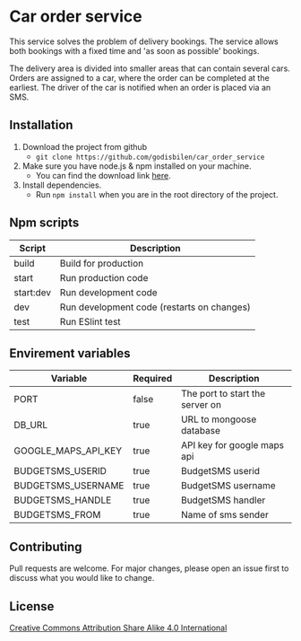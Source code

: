 # Car order service

This service solves the problem of delivery bookings. The service allows both bookings with a fixed time and 'as soon as possible' bookings.

The delivery area is divided into smaller areas that can contain several cars. Orders are assigned to a car, where the order can be completed at the earliest. The driver of the car is notified when an order is placed via an SMS.

## Installation

1. Download the project from github
    - `git clone https://github.com/godisbilen/car_order_service`
2. Make sure you have node.js & npm installed on your machine.
    - You can find the download link [here](https://nodejs.org/en/download/).
3. Install dependencies.
    - Run `npm install` when you are in the root directory of the project.

## Npm scripts

| Script    | Description                                |
| --------- | ------------------------------------------ |
| build     | Build for production                       |
| start     | Run production code                        |
| start:dev | Run development code                       |
| dev       | Run development code (restarts on changes) |
| test      | Run ESlint test                            |

## Envirement variables

| Variable            | Required | Description                     |
| ------------------- | -------- | ------------------------------- |
| PORT                | false    | The port to start the server on |
| DB_URL              | true     | URL to mongoose database        |
| GOOGLE_MAPS_API_KEY | true     | API key for google maps api     |
| BUDGETSMS_USERID    | true     | BudgetSMS userid                |
| BUDGETSMS_USERNAME  | true     | BudgetSMS username              |
| BUDGETSMS_HANDLE    | true     | BudgetSMS handler               |
| BUDGETSMS_FROM      | true     | Name of sms sender              |

## Contributing

Pull requests are welcome. For major changes, please open an issue first to discuss what you would like to change.

## License

[Creative Commons Attribution Share Alike 4.0 International](LICENSE)
